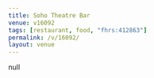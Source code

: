 ```yaml
---
title: Soho Theatre Bar
venue: v16092
tags: [restaurant, food, "fhrs:412863"]
permalink: /v/16092/
layout: venue
---
```

null
